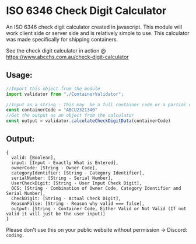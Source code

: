 # ISO 6346 Check Digit Calculator
An ISO 6346 check digit calculator created in javascript. This module will work client side or server side and is relatively simple to use.
This calculator was made specifically for shipping containers.

See the check digit calculator in action @ https://www.abcchs.com.au/check-digit-calculator

## Usage:
```js
//Import this object from the module 
import validator from "./ContainerValidator";

//Input as a string - This may  be a full container code or a partial container code
const containerCode = "ABCU2321340"
//Get the output as an object from the calculator
const output = validator.calculateCheckDigitData(containerCode)
```

## Output:
```
{
  valid: [Boolean],
  input: [Input - Exactly What is Entered],
  ownerCode: [String - Owner Code],
  categoryIdentifier: [String - Category Identifier],
  serialNumber: [String - Serial Number],
  UserCheckDigit: [String - User Input Check Digit],
  OCS: [String - Combination of Owner Code, Category Identifier and Serial Number],
  CheckDigit: [String - Actual Check Digit],
  ReasonFalse: [String - Reason why valid === false],
  output: [String - Container Code, Either Valid or Not Valid (If not valid it will just be the user input)]
}
```

Please don't use this on your public website without permission -> Discord: `coding.`
